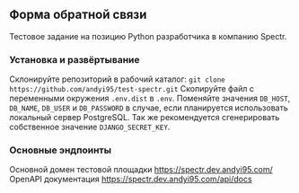 ## Форма обратной связи
Тестовое задание на позицию Python разработчика в компанию Spectr.

### Установка и развёртывание

Склонируйте репозиторий в рабочий каталог: `git clone https://github.com/andyi95/test-spectr.git`
Скопируйте файл с переменными окружения `.env.dist` в `.env`. Поменяйте значения `DB_HOST`, `DB_NAME`, `DB_USER` и `DB_PASSWORD` в случае, если планируется использовать локальный сервер PostgreSQL. Так же рекомендуется сгенерировать собственное значение `DJANGO_SECRET_KEY`.

### Основные эндпоинты

Основной домен тестовой площадки https://spectr.dev.andyi95.com/
OpenAPI документация https://spectr.dev.andyi95.com/api/docs
